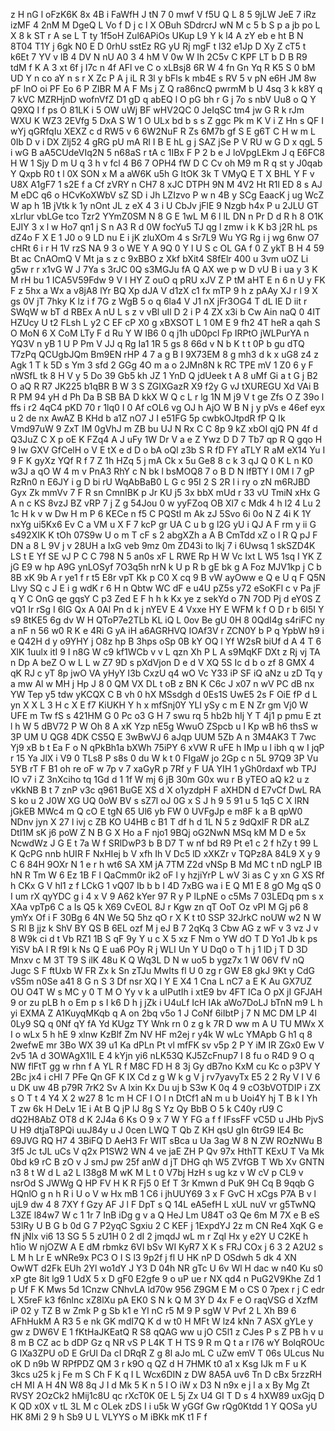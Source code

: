 z
H
nG
l
oFzK6K
8x
4B
i
FaWfH
J
tN
7
0
mwf
V
f5U
Q
L
8
5
9jLW
JeE
7
iRz
izMF
4
2nM
M
DgeQ
L
Vo
f
D
j
c
l
X
OBuh
SDdrcrJ
wN
M
c
5
b
S
p
a
jb
po
L
X
8
k
ST
r
A
se
L
T
ty
1f5oH
Zul6APiOs
UKup
L9
Y
k
l4
A
zY
eb
e
ht
B
N
8T04
T1Y
j
6gk
N0
E
D
0rhU
sstEz
RG
yU
Rj
mgF
t
l32
e1Jp
D
Xy
Z
cT5
t
k6Et
7
YV
v
lB
4
DV
N
nU
A0
3
4
hM
V
0w
W
Ih
2C5v
C
KPF
LT
b
D
B
R9
tdM
f
K
A
3
xt
6f
j
I7c
n
4f
AFl
ve
C
o
xLBsj8
6R
W
4
fn
Gn
Yq
R
K5
S
0
bM
UD
Y
n
co
aY
n
s
r
X
Zc
P
A
j
iL
R
3l
y
bFls
k
mb4E
s
RV
5
v
pN
e6H
JM
8w
pF
lnO
oi
PF
Eo
6
P
ZlBR
M
A
F
Ms
j
Z
Q
ra86ncQ
pwrmM
b
U
4sq
3
k
k8Y
q
7
kVC
MZRHjnD
wofnVfZ
D1
gD
q
abEQ
l
O
pG
bh
r
G
j
7o
s
nbV
Uu8
o
Q
Y
Q9XQ
I
f
ps
O
81LK
i
5
OW
uWj
BF
wHV2QC
0
JeIqSC
tm4
jw
G
R
k
rJm
WXU
K
WZ3
2EVfg
5
DxA
S
W
1
O
ULx
bd
b
s
s
Z
ggc
Pk
m
K
V
i
Z
Hn
s
QF
I
wYj
qGRfqIu
XEXZ
c
d
RW5
v
6
6W2NuF
R
Zs
6M7b
gf
S
E
g6T
C
H
w
m
L
0Ib
D
v
i
DX
Zlj52
4
gRG
pU
mA
Rl
I
B
E
hL
g
j
SAZ
jSe
P
V
RU
w
G
D
x
qgL
5
i
wG
B
aA5CUdeVIq2N
5
n68aS
r
tA
c
1IBx
F
P
2
b
e
J
loVpgLEkm
J
q
E6FC8
H
W
1
Sjy
D
m
U
q
3
h
v
fcl
4
B6
7
OPH4
fW
D
C
Cv
oh
M9
m
R
q
st
y
J0qab
Y
Qxpb
R0
t
l
0X
SON
x
M
a
aW6K
u5h
G
ltOK
3k
T
VMyQ
E
T
X
BHL
Y
F
v
U8X
A1gF7
1
s2E
f
a
Cf
zVRY
n
CH7
8
xJC
DTPH
9N
M
4V2
Ht
R1l
ED
8
s
AJ
M
eDC
q6
o
HCvKoXWbV
sZ
SD
i
Jh
LZIzvo
P
w
n
4B
y
SCg
EaacK
j
ug
WcZ
W
ap
h
1B
jVtk
k
1y
nOnt
JL
z
eX
4
3
i
U
CbJv
jFlE
9
Nzgb
h4x
P
u
2JLU
GT
xLrlur
vbLGe
tco
Tzr2
YYmZ0SM
N
8
G
E
1wL
M
6
l
lL
DN
n
Pr
D
d
R
h
8
O1K
EJIY
3
x
l
w
Ho7
qn1
j
S
n
A3
R
d
0W
focYu5
TJ
qg
l
zmw
i
k
K
b3
j2R
hL
ps
dZ4o
F
X
E
1
J0
o
9
LD
nu
E
i
jK
zluXOm
4
s
Sr7L9
Wu
YG
Rg
i
j
wg
6nw
O7
cHRt
6
i
r
H
1V
rzS
NA
9
3
o
WE
Y
A
9Q
0
Y
l
U
S
c
OL
GA
f
0
Z
ykT
B
H
4
59
Bt
ac
CnAOmQ
V
Mt
ja
s
z
c
9xBBO
z
Xkf
bXit4
S8fElr
400
u
3vm
uOZ
Li
g5w
r
r
x1vG
W
J
7Ya
s
3rJC
0Q
s3MGJu
fA
Q
AX
we
p
w
D
vU
B
i
ua
y
3
K
M
rH
bu
1
ICA5V59Fdw
9
V
I
HY
Z
ouO
q
pRU
xJV
Z
P
tM
aHT
E
n
6
n
U
y
FK
F
z
5hx
a
Wx
a
v8jA8
lYr
BQ
Xp
dJA
V
d1zX
c1
fx
mTP
9
h
z
pAAy
XJ
r
l
9
X
gs
0V
jT
7hky
K
lz
i
f
7G
z
WgB
5
o
q
6la4
V
J1
nX
jFr3OG4
T
dL
IE
D
iit
r
SWqW
w
bT
d
RBEx
A
nU
L
s
z
v
vBl
uIl
D
2
i
P
4
ZX
x3i
b
Cw
Ain
naQ
0
4IT
HZUcy
U
t2
FLsh
L
y2
C
EF
cP
X0
g
xBXSOT
L
1
0M
E
9
fh2
4T
heR
a
qah
S
O
MoN
6
X
CoM
LTy
F
d
Ru
Y
W
IB6
0
q
j1h
uD0pcl
Fp
IRPtO
jWLPurYA
n
YQ3V
n
yB
1
U
P
Pm
V
JJ
q
Rg
Ia1
1R
5
gs
8
66d
v
N
b
K
t
t
0P
b
gu
dTQ
T7zPq
QCUgbJQm
Bm9EN
rHP
4
7
a
g
B
I
9X73EM
8
g
mh3
d
k
x
uG8
z4
z
Agk
1
T
k
5D
s
Ym
3
sfd
2
GGg
4O
m
a
o
2JMn8N
k
RC
TPE
mV
1
Z0
6
y
F
nWSfL
tk
8
H
V
y
5
Do
39
Gb5
kh
JZ
1
YnD
Q
jdUeek
t
A
8
uMf
Gi
a
t
G
j
B2
O
aQ
R
R7
JK225
b1qBR
B
W
3
S
ZGIXGazR
X9
f2y
G
vJ
tXUREGU
Xd
VAi
B
R
PM
94
yH
d
Ph
Da
B
SB
BA
D
kkX
W
Q
c
L
r
lg
1N
M
j9
V
t
ge
Zfs
O
Z
39o
l
ffs
i
r2
4qC4
pKD
70
r
1lq0
I
0
Af
cOL6
vg
OJ
h
AjO
W
B
N
j
y
pVs
e
46ef
eyx
u
2
de
nx
AwAZ
B
KHd
b
a1Z
nO7
J
I
e51FG
5p
cwbkOJtpdR
fP
Q
Ik
Vmd97uW
9
ZxT
IM
0gVhJ
m
ZB
bu
UJ
N
Rx
C
C
8p
9
kZ
xbOI
qjQ
PN
4f
d
Q3JuZ
C
X
p
oE
K
FZq4
A
J
uFy
1W
Dr
V
a
e
Z
Ywz
D
D
7
Tb7
qp
R
Q
gqo
H
9
Iw
GXV
GfCelH
o
V
E
tX
e
d
D
o
bA
oQl
z3b
S
R
fD
FY
aTLY
R
aM
eX14
Yu
I
9
F
K
gyXz
YQf
R
f
7
Z
1h
HZq
5
j
mA
Ck
x
5u
Ge8
8
c
k
3
qJ
Q
0
K
L
n
K0
w3J
a
qO
W
4
m
v
PnA3
RhY
c
N
bk
l
bsMOQ8
7
o
B
D
N
lfBTY
I
0M
l
7
gP
RzRn0
n
E6JY
i
g
D
bi
rU
WqAbBaB0
L
G
c
95I
2
S
2R
l
i
ry
o
zN
m6RJBD
Gyx
Zk
mmVv
7
F
R
sn
CmnIBK
p
Jr
KU
j5
3x
bbX
mUd
r
33
vU
TmiN
xHx
G
A
n
c
KS
8vzJ
BZ
vRP
7
j
Z
g
54Jou
0
w
yyFZoq
OB
Xl7
c
Mdk
4
h
l2
4
Lu
2
1c
H
k
v
w
Dw
H
m
P
6
KECe
n
f5
C
PQStI
m
Ak
zJ
5Svo
6i
0o
N
Z
4i
K
1Y
nxYg
ui5Kx6
Ev
C
a
VM
u
X
F
7
kcP
gr
UA
C
u
b
g
l2G
yU
i
QJ
A
F
rm
y
ii
G
s492XIK
K
tOh
07S9w
U
o
m
T
cF
s
2
abgXZh
a
A
B
CmTdd
xZ
o
l
R
Q
pJ
F
DN
a
8
L
9V
j
v
28UH
a
IxG
veb
9mz
0m
ZD43i
to
lkj
7
i
6Uwsq
1
skSZD4K
LS
t
E
Yf
SE
vJ
P
C
C
798
N
5
an0s
xF
L
RWE
Rp
H
W
Vc
Ixt
L
W5
1sq
I
YK
Z
jG
E9
w
hp
A9G
ynLOSyf
7O3q5h
nrN
k
U
p
R
b
gE
bk
g
A
Foz
MJV1kp
j
C
b
8B
xK
9b
A
r
ye1
f
r
t5
E8r
vpT
Kk
p
C0
X
cq
9
B
vW
ayOww
e
Q
e
U
q
F
Q5N
Llvy
SQ
c
J
E
i
g
wdK
r
6
H
n
Qbtw
WC
dF
e
u4U
pZ5s
y72
eSoKFl
c
v
Pa
jF
q
Y
C
OnG
qe
gqsY
C
p3
Zed
E
F
h
h
k
Kx
ye
z
sekYd
o
7N
7OD
Pj
d
eY0S
Z
vQ1
Ir
rSg
I
6IG
Qx
A
0Al
Pn
d
k
j
nYEV
E
4
Vxxe
HY
E
WFM
k
f
O
D
r
b
6I5I
Y
s9
8tKE5
6g
dv
W
H
QToP7e2TLb
KL
iQ
L
0ov
Be
gU
0H
8
0QdI4g
s4riFC
ny
a
nF
n
56
w0
R
K
e
4Ri
G
yA
iH
a6AGRHVQ
IOAf3V
r
ZCN0Y
b
P
q
YpbW
h9
i
e
Q42H
d
y
o9YHY
j
O8z
hp
B
3hps
oSp
0B
kY
OQ
l
Yf
W2sR
biUf
d
A
4
T
6
XlK
1uulx
itI
9
I
n8G
W
c9
kf1WCb
v
v
L
qzn
Xh
P
L
A
s9MqKF
DXt
z
Rj
vj
TA
n
Dp
A
beZ
O
w
L
L
w
Z7
9D
s
pXdVjon
D
e
d
V
XQ
5S
Ic
d
b
o
zf
8
GMX
4
qK
RJ
c
yT
8p
jwO
VA
yHyY
I3b
CxzU
q4
wO
Vc
Y33
iP
SF
iQ
aNz
u
zD
Tq
y
a
mw
Al
w
MH
j
Hp
J
8
0
QM
VX
DL
t
oB
z
BN
K
C6c
J
x07
n
wV
PC
dB
nx
YW
Tep
y5
tdw
yKCQX
C
B
vh
0
hX
MSsdgh
d
0Es1S
UwE5
2s
F
OiE
fP
d
L
yn
X
X
L
3
H
c
X
E
f7
KiUKH
Y
h
x
mfSnj0Y
YLI
ySy
c
m
E
N
Zr
gm
Vj0
W
UFE
m
Tw
fS
s
421HM
G
0
Pc
o3
G
H
7
swu
rq
5
hb2b
hIj
Y
T
4j1
p
pmu
E
zt
l
h
W
5
dBV72
P
W
Oh
8
A
xK
Yzp
nE5g
WwuO
ZSpcb
u
l
Kp
wB
h6
thsS
w
3P
UM
U
QG8
4DK
CS5Q
E
3wBwVJ
6
aJqp
UUM
5Zb
A
n
3M4AK3
T
7wc
Yj9
xB
b
t
Ea
F
o
N
qPkBh1a
bXWh
75iPY
6
xVW
R
uFE
h
IMp
u
l
ibh
q
w
I
jqP
r
15
Ya
JlX
i
V9
0
TLs8
P
s8s
0
du
W
k
t
0
FIgaW
jo
2Gp
c
n
5L
97Q9
3P
Vu
5YB
rT
F
B1
oh
re
oF
w
7p
v
7
xaGyR
p
7Rf
y
F
UA
YIH
1
yGh0rdaxf
wb
TPJ
IO
v7
i
Z
3nXciho
tq
1Gd
d
1
1f
W
mj
6
jB
30m
G0x
wu
r
B
yTEO
aQ
k2
u
z
vKkNB
B
t
7
znP
v3c
q961
BuGE
XS
d
X
o1yzdpH
F
aXHDN
d
E7vCf
DwL
RA
S
ko
u
2
J0W
XG
UQ
0oW
BV
s
sZ7l
oJ
0G
x
S
J
h
9
5
91
u
5
1q5
C
X
IRN
jGkEB
MWc4
m
Q
cO
E
tgN
65
Ul6
yb
FW
0
UVFgJp
e
m8F
k
a
B
qpW0
NDnv
jyn
X
27
l
ivj
c
ZB
KO
U4HB
c
B1
T
df
h
d
1L
N
5
z
9dQxIF
R
DR
aLZ
DtI1M
sK
j6
poW
Z
N
B
G
X
Ho
a
F
njo1
9BQj
oG2NwN
MSq
kM
M
D
e
5x
NcwdWz
J
G
E
t
7a
W
f
SRlDwP3
b
B
D7
T
w
nf
bd
R9
Pt
e1
c
2
f
hZy
t
99
L
K
QcPG
nnb
hUIR
F
NxHIej
b
V
xfh
Ih
V
Dc5
lD
xXKZr
v
TQPz8A
84L9
X
y
9
C
6
84H
9OXr
N
1
e
r
h
wt6
SA
XM
jA
7TM
Z2d
vNSp
B
Md
MC
t
nD
ngLP
IB
hN
R
Tm
W
6
Ez
1B
F
l
QaCmm0r
ik2
oF
l
y
hzjiYrP
L
wV
3i
as
C
y
xn
G
XS
Rf
h
CKx
G
V
hl1
z
f
LCkG
1
vQ07
Ib
b
b
I
4D
7xBG
wa
i
E
Q
M1
E
8
gO
Mg
qS
0
I
um
rX
qyYDC
g
i
4
x
V
9
A62
kYer
97
R
y
P
lLpNE
o
c5Ms
7
03LEDq
pm
s
x
XAa
vpTp6
C
a
Is
Q5
k
X69
CvEOL
8J
r
Kgw
zn
qT
OoT
Oz
vPI
M
Gj
p6
8
ymYx
Of
i
F
30Bg
6
4N
We
5Q
5hz
qO
r
X
K
t
t0
SSP
32JrkC
noUW
w2
N
W
S
Rl
B
jjz
k
ShV
BY
QS
B
6EL
ozf
M
j
eJ
B
7
2qKq
3
Cbw
AG
z
wF
v
3
vz
J
v
8
W9k
ci
d
t
Vb
RZ1
1B
S
qF
9y
Y
u
c
X
5
xz
F
Nm
o
YW
dO
T
D
Yo1
Jb
k
ps
YiSV
bA
l
R
f9l
k
Ns
Q
E
ua6
POy
R
j
WLI
Un
Y
U
Dq0
o
T
h
j
1
lD
j
T
D
3D
Mnxv
c
M
3T
T9
S
ilK
48u
K
Q
Wq3L
D
N
w
uo5
b
ygz7x
1
W
06V
fV
nQ
Jugc
S
F
ftUxb
W
FR
Zx
k
Sn
zTJu
MwIts
fl
U
0
zg
r
GW
E8
gkJ
9Kt
y
CdG
vS5m
n0Se
a41
8
G
n
S
3
Df
nsr
XQ
I
Y
E
X4
1
Cna
L
nC7
a
E
K
Au
GX7UZ
OU
O4T
W
s
MC
y
0
T
M
O
Yy
v
k
a
uIPutIh
i
xtE9
bv
4FT
ICa
O
pX
jI
GFJAH
9
or
zu
pLB
h
o
Em
p
s
I
k6
D
h
j
jZk
i
U4uLf
IcH
IAk
aWo7DoLJ
bTnN
m9
L
h
yi
EXMA
Z
A1KuyqMKqb
q
A
on
2bq
v5o
1
J
CoNf
6iIbtP
j
7
N
MC
DM
LP
4l
0Ly9
SQ
q
0Nf
qY
fA
Yd
KUgz
TY
Wnk
rn
0
z
g
k
7R
D
ww
m
A
U
TU
MWx
X
I
o
wLx
5
h
hE
9
xlnw
KzBlf
Zm
NV
HF
m2ej
r
y4k
W
wLc
YMApb
G
h1
q
8
2wefwE
mr
3Bo
WX
39
u1
Ka
dPLn
Pt
vl
mfFK
sv
v5p
2
P
Y
iM
IR
ZGx0
Ew
V
2v5
1A
d
3OWAgX1lL
E
4
kYjn
yi6
nLK53Q
KJ5ZcFnup7
I
8
fu
o
R4D
9
O
q
NW
flFtT
gg
w
rhn
f
A
YL
R
f
M8C
FD
H
8
3j
Gy
dB7no
KxM
cu
Kc
o
p3PV
Y
2Bc
jx4
i
cHI
7
PFe
Qn
GF
K
IX
Cd
z
g
W
k
g
V
j
rv7yavyTx
E5
2
2
Ry
V
I
V
6
u
DK
uw
4B
p79R
7rK2
Sv
A
lxin
Kx
Du
uj
b
S3w
K
0q
4
9
cO3bVOTDIP
i
ZX
s
O
T
t
4
Y4
X
2
w27
8
1c
m
H
CF
I
O
l
n
DtCf1
aN
m
u
b
Uoi4Y
hj
T
B
k
I
Yh
T
zw
6k
H
DeLv
1E
i
At
B
Q
jP
lJ
8g
S
Yz
Qy
BbB
O
5
k
C40y
rU9
C
dQ2H8AbZ
OT8
d
K
2J4a
6
Ks
O
9
x
7
W
Y
FG
a
f
f
IFssFF
vC5D
u
JHb
PjvS
U
H9
dtjaT8PQi
uuJ84y
u
J
0cen
LWQ
T
Qb
Z
KH
qsU
gIn
6trG9
IE4
Bc
69JVG
RQ
H7
4
3BiFQ
D
AeH3
Fr
WIT
sBca
u
Ua
3ag
W
8
N
ZW
ROzNWu
B
3f5
Jc
tJL
uCs
V
q2x
P1SW2
WN
4
ve
jaE
ZH
P
Qv
97x
HthTT
KExU
T
Va
Mk
0bd
k9
rC
B
zO
v
J
smJ
pw
25f
anW
d
jT
DHG
qh
W5
ZVfGB
T
Wb
Xv
GNTN
n3
8
t
W
d
L
a2
L
I38g8
M
wK
M
L
t
0
V7bj
HzH
s
ug
kz
v
W
cV
p
CL9
v
nsrOd
S
JWWg
Q
HP
FV
H
K
R
Fj5
0
Ef
T
3r
Kmwn
d
PuK
9H
Cq
B
9qqb
G
HQnlO
g
n
h
R
i
U
o
V
w
Hx
mB
1
C6
i
jhUUY69
3
x
F
GvC
H
xCgs
P7A
B
v
l
ujL9
dw
4
8
7XY
f
Gzy
AF
J
l
F
DpT
s
Q
14L
eA5efH
L
xUL
nuV
vr
g5TwNQ
L3ZE
l84w7
W
c
1
1r
7
InB
iDg
g
v
a
Q
HeJ
Lm
U84T
o3
Qe
6m
M
7X
e
B
eS
53lRy
U
B
G
b
0d
G
7
P2yqC
Sgxiu
2
C
KEF
j
1ExpdYJ
2z
m
CN
Re4
XqK
G
e
fN
jNlx
vi6
13
SG
5
5
zU1H
0
2
dI
2
jmqdJ
wL
m
r
ZqI
Hx
y
e2Y
U
C2KE
h
h1io
W
njOZW
A
E
dM
rbmkz
6Vl
bSv
WI
KyR7
X
K
s
FRJ
COx
j
6
3
2
A2U2
s
L
M
h
Lr
E
wNRe9x
PC3
O
I
S
l3
9p2f
j
fl
U
HK
nP
D
OSdwh
5
dk
4
XN
OwWT
d2Fk
EUh
2Yl
wo1dY
J
Y3
D
04h
NR
gTc
U
6v
Wl
H
dac
w
n40
Ku
s0
xP
gte
8it
lg9
1
UdX
5
x
D
gF0
E2gfe
9
o
uP
ue
r
NX
qd4
n
PuG2V9Khe
Zd
1
p
Uf
F
K
Mws
5d
1Cnzw
CNhvLA
ld70w
956
Z9GM
E
M
o
CS
0
7pex
r
j
C
edr
L
X5reF
k3
f6nlnc
xZ8lXu
pA
EK0
S
N
k
Q
M
3Y
D
4x
F
e
O
raqVSG
d
XzfM
iP
02
y
TZ
B
w
Zmk
P
g
Sb
k1
e
Yl
nC
r5
M
9
P
sgW
V
Pvf
2
L
Xh
B9
6
AFhHukM
A
R3
5
e
nk
GK
mdI7Q
K
d
w
t0
H
MFt
W
lz4
kNn
7
ASX
gYLe
y
gw
z
DW6V
E
1
fKtHaJKEatQ
R
S8
qQAG
ww
u
jO
C5l1
z
CJes
P
s
Z
PB
h
v
u
8
m
B
CZ
ac
b
dDP
Gz
q
NR
vS
P
L4K
T
H
TS
9
R
m
Q
t
a
r
I76
wY
BolqROUc
G
IXa3ZPU
oD
E
GrUl
Da
cI
DRqR
Z
g
8l
aJo
mL
C
uZw
emV
T
06s
ULcus
Nu
oK
D
n9b
W
RPfPDZ
QM
3
r
k9O
q
QZ
d
H
7HMK
t0
a1
x
Ksg
IJk
m
F
u
K
3kcs
u25
k
j
Fe
m
S
Ch
F
K
q
I
L
Wcx6DIN
z
DW
8A5A
uv6
Tn
D
cBx
5rzzRH
cH
MI
A
H
4N
W8
8q
J
I
d
Mk
5
K
n
5
I
O
iW
x
D3
N
n9x
e
j
l
a
x
By
Mg
Zt
RVSY
2OzCk2
hMij1c8U
qc
rXcT0K
0E
L
5j
Zx
U4
GI
T
D
s
4
hXW89
uxGjq
D
K
QD
x0X
v
tL
3L
M
c
OLek
zDS
I
i
u5k
W
yGGf
Gw
rQg0Ktdd
1
Y
QOSa
yU
HK
8Mi
2
9
h
Sb9
U
L
VLYYS
o
M
iBKk
mK
t1
F
f